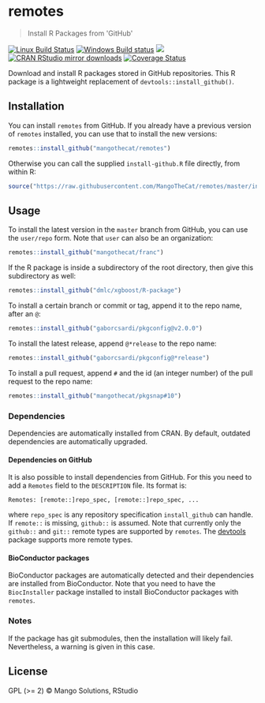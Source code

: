 
# remotes

> Install R Packages from 'GitHub'

[![Linux Build Status](https://travis-ci.org/MangoTheCat/remotes.svg?branch=master)](https://travis-ci.org/MangoTheCat/remotes)
[![Windows Build status](https://ci.appveyor.com/api/projects/status/github/MangoTheCat/remotes?svg=true)](https://ci.appveyor.com/project/gaborcsardi/remotes)
[![](http://www.r-pkg.org/badges/version/remotes)](http://www.r-pkg.org/pkg/remotes)
[![CRAN RStudio mirror downloads](http://cranlogs.r-pkg.org/badges/remotes)](http://www.r-pkg.org/pkg/remotes)
[![Coverage Status](https://img.shields.io/codecov/c/github/MangoTheCat/remotes/master.svg)](https://codecov.io/github/MangoTheCat/remotes?branch=master)

Download and install R packages stored in GitHub repositories.
This R package is a lightweight replacement of
`devtools::install_github()`.

## Installation

You can install `remotes` from GitHub. If you already have a previous
version of `remotes` installed, you can use that to install the new
versions:

```r
remotes::install_github("mangothecat/remotes")
```

Otherwise you can call the supplied `install-github.R`
file directly, from within R:

```r
source("https://raw.githubusercontent.com/MangoTheCat/remotes/master/install-github.R")$value("mangothecat/remotes")
```

## Usage

To install the latest version in the `master` branch from GitHub,
you can use the `user/repo` form. Note that `user` can also be
an organization:

```r
remotes::install_github("mangothecat/franc")
```

If the R package is inside a subdirectory of the root directory,
then give this subdirectory as well:

```r
remotes::install_github("dmlc/xgboost/R-package")
```

To install a certain branch or commit or tag, append it to the
repo name, after an `@`:

```r
remotes::install_github("gaborcsardi/pkgconfig@v2.0.0")
```

To install the latest release, append `@*release` to the repo
name:

```r
remotes::install_github("gaborcsardi/pkgconfig@*release")
```

To install a pull request, append `#` and the id (an integer number)
of the pull request to the repo name:

```r
remotes::install_github("mangothecat/pkgsnap#10")
```

### Dependencies

Dependencies are automatically installed from CRAN. By default,
outdated dependencies are automatically upgraded.

#### Dependencies on GitHub

It is also possible to install dependencies from GitHub. For this
you need to add a `Remotes` field to the `DESCRIPTION` file.
Its format is:
```
Remotes: [remote::]repo_spec, [remote::]repo_spec, ...
```
where `repo_spec` is any repository specification `install_github`
can handle. If `remote::` is missing, `github::` is assumed.
Note that currently only the `github::` and `git::` remote types are
supported by `remotes`. The [devtools](https://github.com/hadley/devtools)
package supports more remote types.

#### BioConductor packages

BioConductor packages are automatically detected and their
dependencies are installed from BioConductor. Note that you
need to have the `BiocInstaller` package installed to
install BioConductor packages with `remotes`.

### Notes

If the package has git submodules, then the installation will likely
fail. Nevertheless, a warning is given in this case.

## License

GPL (>= 2) © Mango Solutions, RStudio
